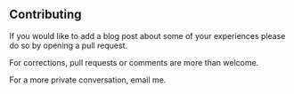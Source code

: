 ## Contributing

If you would like to add a blog post about some of your experiences please do so by opening a pull request.

For corrections, pull requests or comments are more than welcome.

For a more private conversation, email me.
